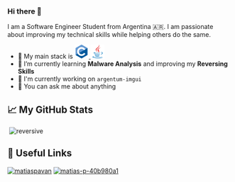 ### Hi there 👋


I am a Software Engineer Student from Argentina 🇦🇷. I am passionate about improving my technical skills while helping others do the same.
- 🔭 My main stack is <a href="https://www.cprogramming.com/" target="_blank" rel="noreferrer"> <img src="https://raw.githubusercontent.com/devicons/devicon/master/icons/c/c-original.svg" alt="c" width="32" height="32"/> </a> <a href="https://www.w3schools.com/cpp/" target="_blank" rel="noreferrer"> </a> <a href="https://www.java.com" target="_blank" rel="noreferrer"> <img src="https://raw.githubusercontent.com/devicons/devicon/master/icons/java/java-original.svg" alt="java" width="32" height="32"/> </a>
- 🌱 I’m currently learning **Malware Analysis** and improving my **Reversing Skills**
- 🔭 I'm currently working on ```argentum-imgui```
- 💬 You can ask me about anything

## 📈 My GitHub Stats
<p>&nbsp;<img align="center" src="https://github-readme-stats.vercel.app/api?username=reversive&show_icons=true&locale=en" alt="reversive" /></p>

## 📇 Useful Links
<p align="left">
<a href="https://twitter.com/matiaspavan" target="blank"><img align="center" src="https://raw.githubusercontent.com/rahuldkjain/github-profile-readme-generator/master/src/images/icons/Social/twitter.svg" alt="matiaspavan" height="30" width="40" /></a>
<a href="https://linkedin.com/in/matias-p-40b980a1" target="blank"><img align="center" src="https://raw.githubusercontent.com/rahuldkjain/github-profile-readme-generator/master/src/images/icons/Social/linked-in-alt.svg" alt="matias-p-40b980a1" height="30" width="40" /></a>
</p>
